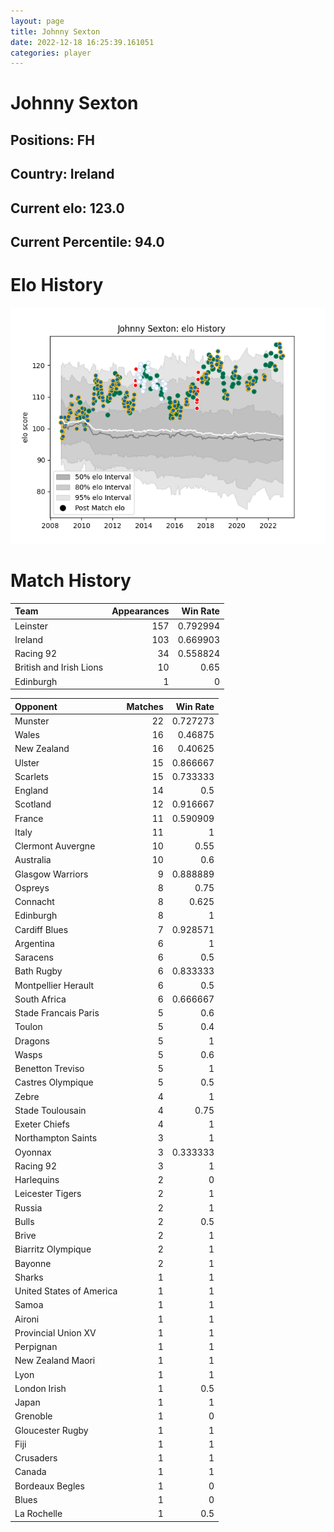 ```yaml
---  
layout: page  
title: Johnny Sexton  
date: 2022-12-18 16:25:39.161051  
categories: player  
---
```

# Johnny Sexton

## Positions: FH

## Country: Ireland

## Current elo: 123.0

## Current Percentile: 94.0

# Elo History


![elo history](history_JohnnySexton.png)
# Match History


| Team                    |   Appearances |   Win Rate |
|:------------------------|--------------:|-----------:|
| Leinster                |           157 |   0.792994 |
| Ireland                 |           103 |   0.669903 |
| Racing 92               |            34 |   0.558824 |
| British and Irish Lions |            10 |   0.65     |
| Edinburgh               |             1 |   0        |

| Opponent                 |   Matches |   Win Rate |
|:-------------------------|----------:|-----------:|
| Munster                  |        22 |   0.727273 |
| Wales                    |        16 |   0.46875  |
| New Zealand              |        16 |   0.40625  |
| Ulster                   |        15 |   0.866667 |
| Scarlets                 |        15 |   0.733333 |
| England                  |        14 |   0.5      |
| Scotland                 |        12 |   0.916667 |
| France                   |        11 |   0.590909 |
| Italy                    |        11 |   1        |
| Clermont Auvergne        |        10 |   0.55     |
| Australia                |        10 |   0.6      |
| Glasgow Warriors         |         9 |   0.888889 |
| Ospreys                  |         8 |   0.75     |
| Connacht                 |         8 |   0.625    |
| Edinburgh                |         8 |   1        |
| Cardiff Blues            |         7 |   0.928571 |
| Argentina                |         6 |   1        |
| Saracens                 |         6 |   0.5      |
| Bath Rugby               |         6 |   0.833333 |
| Montpellier Herault      |         6 |   0.5      |
| South Africa             |         6 |   0.666667 |
| Stade Francais Paris     |         5 |   0.6      |
| Toulon                   |         5 |   0.4      |
| Dragons                  |         5 |   1        |
| Wasps                    |         5 |   0.6      |
| Benetton Treviso         |         5 |   1        |
| Castres Olympique        |         5 |   0.5      |
| Zebre                    |         4 |   1        |
| Stade Toulousain         |         4 |   0.75     |
| Exeter Chiefs            |         4 |   1        |
| Northampton Saints       |         3 |   1        |
| Oyonnax                  |         3 |   0.333333 |
| Racing 92                |         3 |   1        |
| Harlequins               |         2 |   0        |
| Leicester Tigers         |         2 |   1        |
| Russia                   |         2 |   1        |
| Bulls                    |         2 |   0.5      |
| Brive                    |         2 |   1        |
| Biarritz Olympique       |         2 |   1        |
| Bayonne                  |         2 |   1        |
| Sharks                   |         1 |   1        |
| United States of America |         1 |   1        |
| Samoa                    |         1 |   1        |
| Aironi                   |         1 |   1        |
| Provincial Union XV      |         1 |   1        |
| Perpignan                |         1 |   1        |
| New Zealand Maori        |         1 |   1        |
| Lyon                     |         1 |   1        |
| London Irish             |         1 |   0.5      |
| Japan                    |         1 |   1        |
| Grenoble                 |         1 |   0        |
| Gloucester Rugby         |         1 |   1        |
| Fiji                     |         1 |   1        |
| Crusaders                |         1 |   1        |
| Canada                   |         1 |   1        |
| Bordeaux Begles          |         1 |   0        |
| Blues                    |         1 |   0        |
| La Rochelle              |         1 |   0.5      |